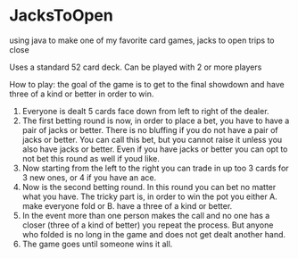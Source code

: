 # JacksToOpen
using java to make one of my favorite card games, jacks to open trips to close

Uses a standard 52 card deck.
Can be played with 2 or more players

How to play:
the goal of the game is to get to the final showdown and have three of a kind or better in order to win.

1. Everyone is dealt 5 cards face down from left to right of the dealer.
2. The first betting round is now, in order to place a bet, you have to have a pair of jacks or better. There is no bluffing if you do not have a pair of jacks or better. You can call this bet, but you cannot raise it unless you also have jacks or better. Even if you have jacks or better you can opt to not bet this round as well if youd like.
3. Now starting from the left to the right you can trade in up too 3 cards for 3 new ones, or 4 if you have an ace.
4. Now is the second betting round. In this round you can bet no matter what you have. The tricky part is, in order to win the pot you either A. make everyone fold or B. have a three of a kind or better.
5. In the event more than one person makes the call and no one has a closer (three of a kind of better) you repeat the process. But anyone who folded is no long in the game and does not get dealt another hand.
6. The game goes until someone wins it all.
